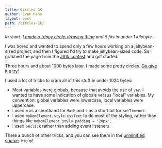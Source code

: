 ```yaml
---
title: Circles 1K
author: Evan Hahn
layout: post
path: /circles-1k/
---
```


_In short: [I made a trippy circle-drawing thing][0] and it fits in under 1 kilobyte._

I was bored and wanted to spend only a few hours working on a jellybean-sized project, and then I figured I'd try to make jellybean-sized code. So I grabbed the page from the [JS1k contest](https://js1k.com/) and got started.

Three hours and about 1000 bytes later, I made some pretty circles. [Go give it a try!][0]

I used a lot of tricks to cram all of this stuff in under 1024 bytes:

- Most variables were globals, because that avoids the use of `var`. I wanted to have some indication of globals versus "local" variables. My convention: global variables were lowercase, local variables were uppercase.
- I used `m` as a shorthand for `Math` and `t` as a shortcut for `setTimeout`.
- I used `myDomElement.style.cssText` to do most of the styling, rather than things like `myDomElement.style.padding = '20px'`.
- I used `onclick` rather than adding event listeners.

There a bunch of other tricks, and you can see them in the [unminified source](https://github.com/EvanHahn/Circles-1K/blob/master/full.js). Enjoy!

[0]: https://evanhahn.github.com/Circles-1K/demo.html
